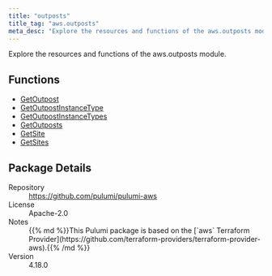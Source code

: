 ```yaml
---
title: "outposts"
title_tag: "aws.outposts"
meta_desc: "Explore the resources and functions of the aws.outposts module."
---
```


<!-- WARNING: this file was generated by Pulumi Docs Generator. -->
<!-- Do not edit by hand unless you're certain you know what you are doing! -->

Explore the resources and functions of the aws.outposts module.

<h2 id="functions">Functions</h2>
<ul class="api">
    <li><a href="getoutpost" title="GetOutpost"><span class="symbol function"></span>GetOutpost</a></li>
    <li><a href="getoutpostinstancetype" title="GetOutpostInstanceType"><span class="symbol function"></span>GetOutpostInstanceType</a></li>
    <li><a href="getoutpostinstancetypes" title="GetOutpostInstanceTypes"><span class="symbol function"></span>GetOutpostInstanceTypes</a></li>
    <li><a href="getoutposts" title="GetOutposts"><span class="symbol function"></span>GetOutposts</a></li>
    <li><a href="getsite" title="GetSite"><span class="symbol function"></span>GetSite</a></li>
    <li><a href="getsites" title="GetSites"><span class="symbol function"></span>GetSites</a></li>
</ul>

<h2 id="package-details">Package Details</h2>
<dl class="package-details">
	<dt>Repository</dt>
	<dd><a href="https://github.com/pulumi/pulumi-aws">https://github.com/pulumi/pulumi-aws</a></dd>
	<dt>License</dt>
	<dd>Apache-2.0</dd>
	<dt>Notes</dt>
	<dd>{{% md %}}This Pulumi package is based on the [`aws` Terraform Provider](https://github.com/terraform-providers/terraform-provider-aws).{{% /md %}}</dd>
	<dt>Version</dt>
	<dd>4.18.0</dd>
</dl>

